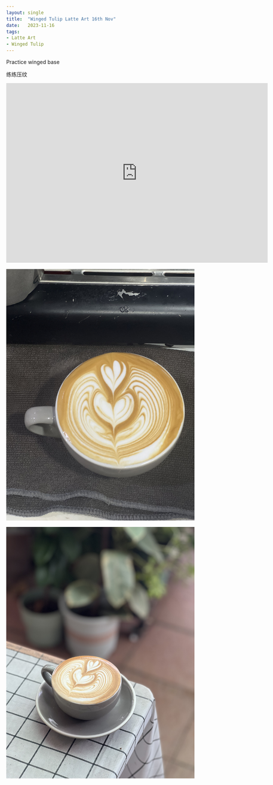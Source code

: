```yaml
---
layout: single
title:  "Winged Tulip Latte Art 16th Nov"
date:   2023-11-16
tags:
- Latte Art
- Winged Tulip
---
```



Practice winged base

练练压纹



<div class="embed-container">
  <iframe
      src="https://www.youtube.com/embed/zoqUO3mtrBc"
      width="700"
      height="480"
      frameborder="0"
      allowfullscreen="true">
  </iframe>
</div>



![](/assets/img/2023/11/16/IMG_0010.jpg)

![](/assets/img/2023/11/16/IMG_0012.jpg)


